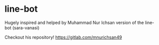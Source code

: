 # line-bot

Hugely inspired and helped by Muhammad Nur Ichsan version of the line-bot (sara-vanasi)

Checkout his repository!
https://gitlab.com/mnurichsan49